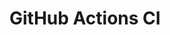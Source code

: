 # GitHub Actions CI

















































































































































































































































































































































































































































































































































































































































































































































































































































































































































































































































































































































































































































































































































































































































































































































































































































































































































































































































































































































































































































































































































































































































































































































































































































































































































































































































































































































































































































































































































































































































































































































































































